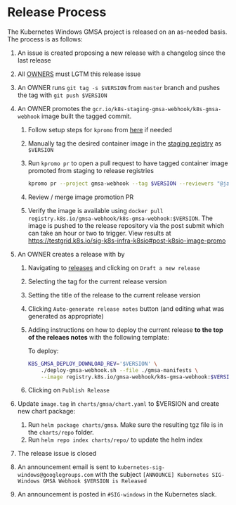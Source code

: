 # Release Process

The Kubernetes Windows GMSA project is released on an as-needed basis. The process is as follows:

1. An issue is created proposing a new release with a changelog since the last release
1. All [OWNERS](OWNERS) must LGTM this release issue
1. An OWNER runs `git tag -s $VERSION` from `master` branch and pushes the tag with `git push $VERSION`
1. An OWNER promotes the `gcr.io/k8s-staging-gmsa-webhook/k8s-gmsa-webhook` image built the tagged commit.
    1. Follow setup steps for `kpromo` from [here](https://github.com/kubernetes-sigs/promo-tools/blob/main/docs/promotion-pull-requests.md#preparing-environment) if needed
    1. Manually tag the desired container image in the [staging registry](https://console.cloud.google.com/gcr/images/k8s-staging-gmsa-webhook/GLOBAL) as `$VERSION`
    1. Run `kpromo pr` to open a pull request to have tagged container image promoted from staging to release registries

        ```bash
        kpromo pr --project gmsa-webhook --tag $VERSION --reviewers "@jayunit100 @jsturtevant @marosset" --fork {your github username}
        ```

    1. Review / merge image promotion PR
    1. Verify the image is available using `docker pull registry.k8s.io/gmsa-webhook/k8s-gmsa-webhook:$VERSION`.  The image is pushed to the release repository via the post submit which can take an hour or two to trigger. View results at https://testgrid.k8s.io/sig-k8s-infra-k8sio#post-k8sio-image-promo

1. An OWNER creates a release with by
    1. Navigating to [releases](https://github.com/kubernetes-sigs/windows-gmsa/releases) and clicking on `Draft a new release`
    1. Selecting the tag for the current release version
    1. Setting the title of the release to the current release version
    1. Clicking `Auto-generate release notes` button (and editing what was generated as appropriate) 
    1. Adding instructions on how to deploy the current release **to the top of the releaes notes** with the following template:

        To deploy:

        ```bash
        K8S_GMSA_DEPLOY_DOWNLOAD_REV='$VERSION' \
            ./deploy-gmsa-webhook.sh --file ./gmsa-manifests \
            --image registry.k8s.io/gmsa-webhook/k8s-gmsa-webhook:$VERSION
        ```

    1. Clicking on `Publish Release`
1. Update `image.tag` in `charts/gmsa/chart.yaml` to $VERSION and create new chart package:
    1. Run `helm package charts/gmsa`. Make sure the resulting tgz file is in the `charts/repo` folder.
    1. Run `helm repo index charts/repo/` to update the helm index
1. The release issue is closed
1. An announcement email is sent to `kubernetes-sig-windows@googlegroups.com` with the subject `[ANNOUNCE] Kubernetes SIG-Windows GMSA Webhook $VERSION is Released`
1. An announcement is posted in `#SIG-windows` in the Kubernetes slack.
